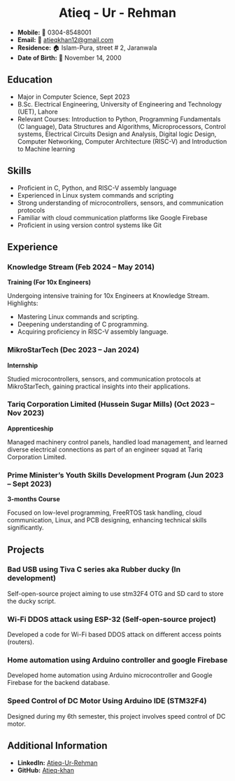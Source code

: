 <div align="center">
  <h1>Atieq - Ur - Rehman</h1>
</div>

- **Mobile:** 📱 0304-8548001
- **Email:** 📧 atieqkhan12@gmail.com
- **Residence:** 🏠 Islam-Pura, street # 2, Jaranwala
- **Date of Birth:** 🎂 November 14, 2000

## Education

- Major in Computer Science, Sept 2023
- B.Sc. Electrical Engineering, University of Engineering and Technology (UET), Lahore
- Relevant Courses: Introduction to Python, Programming Fundamentals (C language), Data Structures and Algorithms, Microprocessors, Control systems, Electrical Circuits Design and Analysis, Digital logic Design, Computer Networking, Computer Architecture (RISC-V) and Introduction to Machine learning

## Skills

- Proficient in C, Python, and RISC-V assembly language
- Experienced in Linux system commands and scripting
- Strong understanding of microcontrollers, sensors, and communication protocols
- Familiar with cloud communication platforms like Google Firebase
- Proficient in using version control systems like Git

## Experience

### Knowledge Stream (Feb 2024 – May 2014)
**Training (For 10x Engineers)**

Undergoing intensive training for 10x Engineers at Knowledge Stream. Highlights:
- Mastering Linux commands and scripting.
- Deepening understanding of C programming.
- Acquiring proficiency in RISC-V assembly language.

### MikroStarTech (Dec 2023 – Jan 2024)
**Internship**

Studied microcontrollers, sensors, and communication protocols at MikroStarTech, gaining practical insights into their applications.

### Tariq Corporation Limited (Hussein Sugar Mills) (Oct 2023 – Nov 2023)
**Apprenticeship**

Managed machinery control panels, handled load management, and learned diverse electrical connections as part of an engineer squad at Tariq Corporation Limited.

### Prime Minister’s Youth Skills Development Program (Jun 2023 – Sept 2023)
**3-months Course**

Focused on low-level programming, FreeRTOS task handling, cloud communication, Linux, and PCB designing, enhancing technical skills significantly.

## Projects

### Bad USB using Tiva C series aka Rubber ducky (In development)

Self-open-source project aiming to use stm32F4 OTG and SD card to store the ducky script.

### Wi-Fi DDOS attack using ESP-32 (Self-open-source project)

Developed a code for Wi-Fi based DDOS attack on different access points (routers).

### Home automation using Arduino controller and google Firebase

Developed home automation using Arduino microcontroller and Google Firebase for the backend database.

### Speed Control of DC Motor Using Arduino IDE (STM32F4)

Designed during my 6th semester, this project involves speed control of DC motor.

## Additional Information

- **LinkedIn:** [Atieq-Ur-Rehman](https://www.linkedin.com/in/atieq-ur-rehman)
- **GitHub:** [Atieq-khan](https://github.com/atieq-khan)

